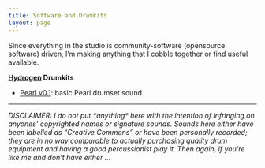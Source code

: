 ```yaml
---
title: Software and Drumkits
layout: page
---
```


Since everything in the studio is community-software (opensource software) driven, I’m making anything that I cobble together or find useful available.

**[Hydrogen][1] Drumkits** 
*   [Pearl v0.1][2]: basic Pearl drumset sound

 [1]: http://www.hydrogen-music.org/
 [2]: http://prdownloads.sourceforge.net/linuxrpms/Pearl-0.1.h2drumkit

* * *

*DISCLAIMER: I do not put \*anything\* here with the intention of infringing on anyones’ copyrighted names or signature sounds. Sounds here either have been labelled as “Creative Commons” or have been personally recorded; they are in no way comparable to actually purchasing quality drum equipment and having a good percussionist play it. Then again, if you’re like me and don’t have either …*
